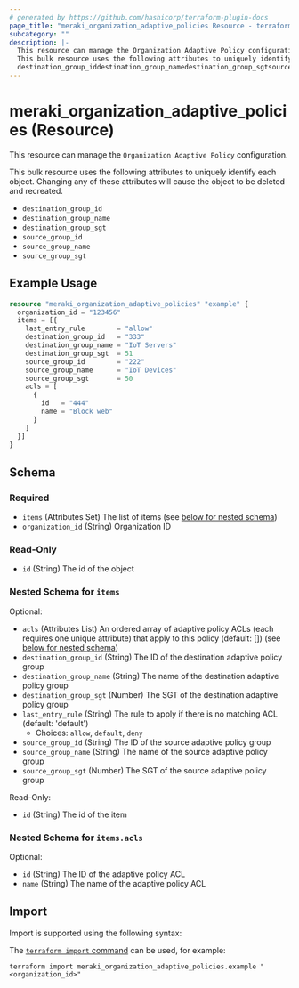 ```yaml
---
# generated by https://github.com/hashicorp/terraform-plugin-docs
page_title: "meraki_organization_adaptive_policies Resource - terraform-provider-meraki"
subcategory: ""
description: |-
  This resource can manage the Organization Adaptive Policy configuration.
  This bulk resource uses the following attributes to uniquely identify each object. Changing any of these attributes will cause the object to be deleted and recreated.
  destination_group_iddestination_group_namedestination_group_sgtsource_group_idsource_group_namesource_group_sgt
---
```


# meraki_organization_adaptive_policies (Resource)

This resource can manage the `Organization Adaptive Policy` configuration.

This bulk resource uses the following attributes to uniquely identify each object. Changing any of these attributes will cause the object to be deleted and recreated.
- `destination_group_id`
- `destination_group_name`
- `destination_group_sgt`
- `source_group_id`
- `source_group_name`
- `source_group_sgt`

## Example Usage

```terraform
resource "meraki_organization_adaptive_policies" "example" {
  organization_id = "123456"
  items = [{
    last_entry_rule        = "allow"
    destination_group_id   = "333"
    destination_group_name = "IoT Servers"
    destination_group_sgt  = 51
    source_group_id        = "222"
    source_group_name      = "IoT Devices"
    source_group_sgt       = 50
    acls = [
      {
        id   = "444"
        name = "Block web"
      }
    ]
  }]
}
```

<!-- schema generated by tfplugindocs -->
## Schema

### Required

- `items` (Attributes Set) The list of items (see [below for nested schema](#nestedatt--items))
- `organization_id` (String) Organization ID

### Read-Only

- `id` (String) The id of the object

<a id="nestedatt--items"></a>
### Nested Schema for `items`

Optional:

- `acls` (Attributes List) An ordered array of adaptive policy ACLs (each requires one unique attribute) that apply to this policy (default: []) (see [below for nested schema](#nestedatt--items--acls))
- `destination_group_id` (String) The ID of the destination adaptive policy group
- `destination_group_name` (String) The name of the destination adaptive policy group
- `destination_group_sgt` (Number) The SGT of the destination adaptive policy group
- `last_entry_rule` (String) The rule to apply if there is no matching ACL (default: 'default')
  - Choices: `allow`, `default`, `deny`
- `source_group_id` (String) The ID of the source adaptive policy group
- `source_group_name` (String) The name of the source adaptive policy group
- `source_group_sgt` (Number) The SGT of the source adaptive policy group

Read-Only:

- `id` (String) The id of the item

<a id="nestedatt--items--acls"></a>
### Nested Schema for `items.acls`

Optional:

- `id` (String) The ID of the adaptive policy ACL
- `name` (String) The name of the adaptive policy ACL

## Import

Import is supported using the following syntax:

The [`terraform import` command](https://developer.hashicorp.com/terraform/cli/commands/import) can be used, for example:

```shell
terraform import meraki_organization_adaptive_policies.example "<organization_id>"
```
